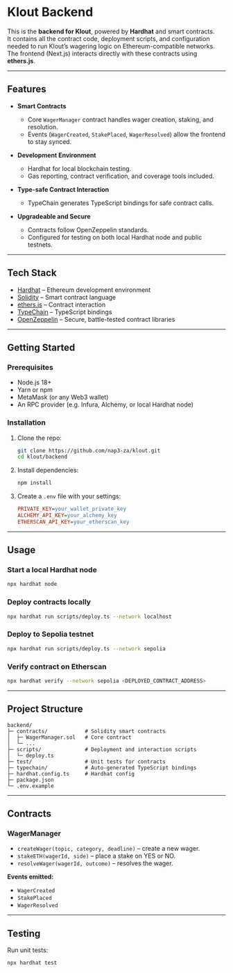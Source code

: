 # Klout Backend

This is the **backend for Klout**, powered by **Hardhat** and smart contracts.  
It contains all the contract code, deployment scripts, and configuration needed to run Klout’s wagering logic on Ethereum-compatible networks. The frontend (Next.js) interacts directly with these contracts using **ethers.js**.

---

## Features

- **Smart Contracts**
  - Core `WagerManager` contract handles wager creation, staking, and resolution.
  - Events (`WagerCreated`, `StakePlaced`, `WagerResolved`) allow the frontend to stay synced.

- **Development Environment**
  - Hardhat for local blockchain testing.
  - Gas reporting, contract verification, and coverage tools included.

- **Type-safe Contract Interaction**
  - TypeChain generates TypeScript bindings for safe contract calls.

- **Upgradeable and Secure**
  - Contracts follow OpenZeppelin standards.
  - Configured for testing on both local Hardhat node and public testnets.

---

## Tech Stack

- [Hardhat](https://hardhat.org/) – Ethereum development environment  
- [Solidity](https://soliditylang.org/) – Smart contract language  
- [ethers.js](https://docs.ethers.org/) – Contract interaction  
- [TypeChain](https://github.com/dethcrypto/TypeChain) – TypeScript bindings  
- [OpenZeppelin](https://openzeppelin.com/contracts/) – Secure, battle-tested contract libraries  

---

## Getting Started

### Prerequisites
- Node.js 18+  
- Yarn or npm  
- MetaMask (or any Web3 wallet)  
- An RPC provider (e.g. Infura, Alchemy, or local Hardhat node)

### Installation

1. Clone the repo:
   ```bash
   git clone https://github.com/nap3-za/klout.git
   cd klout/backend

2. Install dependencies:

   ```bash
   npm install
   ```

3. Create a `.env` file with your settings:

   ```ini
   PRIVATE_KEY=your_wallet_private_key
   ALCHEMY_API_KEY=your_alchemy_key
   ETHERSCAN_API_KEY=your_etherscan_key
   ```

---

## Usage

### Start a local Hardhat node

```bash
npx hardhat node
```

### Deploy contracts locally

```bash
npx hardhat run scripts/deploy.ts --network localhost
```

### Deploy to Sepolia testnet

```bash
npx hardhat run scripts/deploy.ts --network sepolia
```

### Verify contract on Etherscan

```bash
npx hardhat verify --network sepolia <DEPLOYED_CONTRACT_ADDRESS>
```

---

## Project Structure

```
backend/
├─ contracts/            # Solidity smart contracts
│  ├─ WagerManager.sol   # Core contract
│  └─ ...
├─ scripts/              # Deployment and interaction scripts
│  └─ deploy.ts
├─ test/                 # Unit tests for contracts
├─ typechain/            # Auto-generated TypeScript bindings
├─ hardhat.config.ts     # Hardhat config
├─ package.json
└─ .env.example
```

---

## Contracts

### WagerManager

* `createWager(topic, category, deadline)` – create a new wager.
* `stakeETH(wagerId, side)` – place a stake on YES or NO.
* `resolveWager(wagerId, outcome)` – resolves the wager.

**Events emitted:**

* `WagerCreated`
* `StakePlaced`
* `WagerResolved`

---

## Testing

Run unit tests:

```bash
npx hardhat test
```
